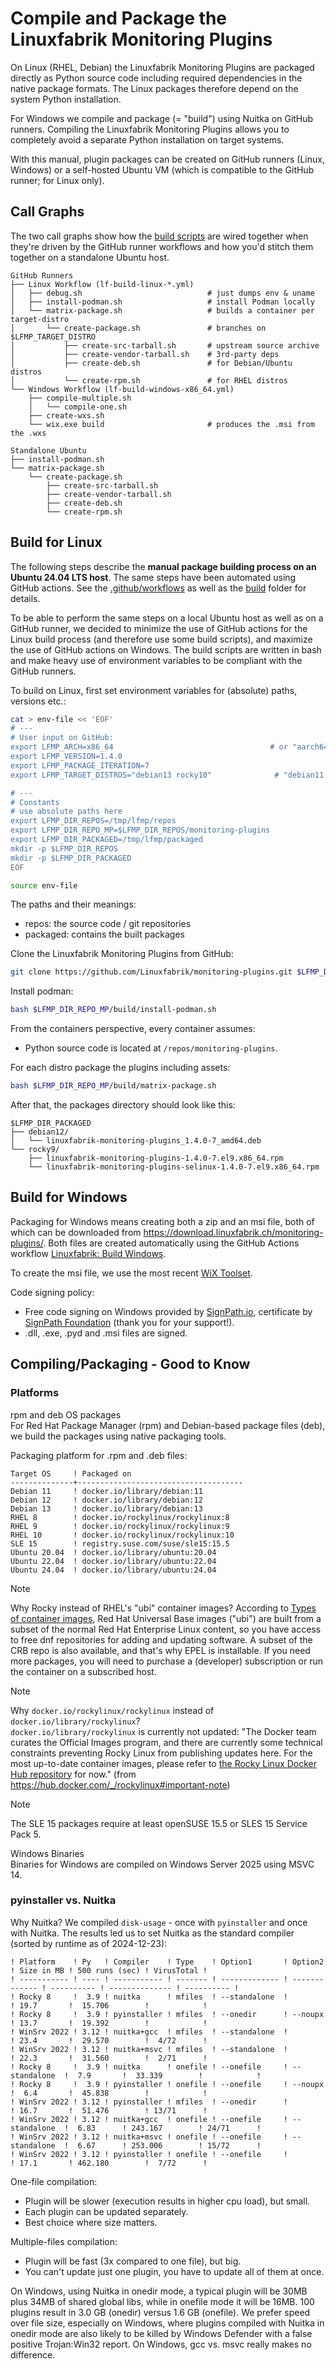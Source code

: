 # Compile and Package the Linuxfabrik Monitoring Plugins

On Linux (RHEL, Debian) the Linuxfabrik Monitoring Plugins are packaged directly as Python source code including required dependencies in the native package formats. The Linux packages therefore depend on the system Python installation.

For Windows we compile and package (= "build") using Nuitka on GitHub runners. Compiling the Linuxfabrik Monitoring Plugins allows you to completely avoid a separate Python installation on target systems.

With this manual, plugin packages can be created on GitHub runners (Linux, Windows) or a self-hosted Ubuntu VM (which is compatible to the GitHub runner; for Linux only).


## Call Graphs

The two call graphs show how the [build scripts](https://github.com/Linuxfabrik/monitoring-plugins/tree/main/build) are wired together when they're driven by the GitHub runner workflows and how you'd stitch them together on a standalone Ubuntu host.

```text
GitHub Runners
├── Linux Workflow (lf-build-linux-*.yml)
│   ├── debug.sh                            # just dumps env & uname
│   ├── install-podman.sh                   # install Podman locally
│   └── matrix-package.sh                   # builds a container per target-distro
│       └── create-package.sh               # branches on $LFMP_TARGET_DISTRO
│           ├── create-src-tarball.sh       # upstream source archive
│           ├── create-vendor-tarball.sh    # 3rd-party deps
│           ├── create-deb.sh               # for Debian/Ubuntu distros
│           └── create-rpm.sh               # for RHEL distros
└── Windows Workflow (lf-build-windows-x86_64.yml)
    ├── compile-multiple.sh
    │   └── compile-one.sh
    ├── create-wxs.sh
    └── wix.exe build                       # produces the .msi from the .wxs

Standalone Ubuntu
├── install-podman.sh
└── matrix-package.sh
    └── create-package.sh
        ├── create-src-tarball.sh
        ├── create-vendor-tarball.sh
        ├── create-deb.sh
        └── create-rpm.sh
```


## Build for Linux

The following steps describe the **manual package building process on an Ubuntu 24.04 LTS host**. The same steps have been automated using GitHub actions. See the [.github/workflows](https://github.com/Linuxfabrik/monitoring-plugins/blob/main/.github/workflows/) as well as the [build](https://github.com/Linuxfabrik/monitoring-plugins/tree/main/build) folder for details.

To be able to perform the same steps on a local Ubuntu host as well as on a GitHub runner, we decided to minimize the use of GitHub actions for the Linux build process (and therefore use some build scripts), and maximize the use of GitHub actions on Windows. The build scripts are written in bash and make heavy use of environment variables to be compliant with the GitHub runners.

To build on Linux, first set environment variables for (absolute) paths, versions etc.:

```bash
cat > env-file << 'EOF'
# ---
# User input on GitHub:
export LFMP_ARCH=x86_64                                   # or "aarch64" if running on ARM64
export LFMP_VERSION=1.4.0
export LFMP_PACKAGE_ITERATION=7
export LFMP_TARGET_DISTROS="debian13 rocky10"              # "debian11 debian12 debian13 rocky8 rocky9 rocky10 sle15 ubuntu2004 ubuntu2204 ubuntu2404"

# ---
# Constants
# use absolute paths here
export LFMP_DIR_REPOS=/tmp/lfmp/repos
export LFMP_DIR_REPO_MP=$LFMP_DIR_REPOS/monitoring-plugins
export LFMP_DIR_PACKAGED=/tmp/lfmp/packaged
mkdir -p $LFMP_DIR_REPOS
mkdir -p $LFMP_DIR_PACKAGED
EOF
```

```bash
source env-file
```

The paths and their meanings:

* repos: the source code / git repositories
* packaged: contains the built packages

Clone the Linuxfabrik Monitoring Plugins from GitHub:

```bash
git clone https://github.com/Linuxfabrik/monitoring-plugins.git $LFMP_DIR_REPO_MP
```

Install podman:

```bash
bash $LFMP_DIR_REPO_MP/build/install-podman.sh
```

From the containers perspective, every container assumes:

* Python source code is located at `/repos/monitoring-plugins`.

For each distro package the plugins including assets:

```bash
bash $LFMP_DIR_REPO_MP/build/matrix-package.sh
```

After that, the packages directory should look like this:

```text
$LFMP_DIR_PACKAGED
├── debian12/
│   └── linuxfabrik-monitoring-plugins_1.4.0-7_amd64.deb
└── rocky9/
    ├── linuxfabrik-monitoring-plugins-1.4.0-7.el9.x86_64.rpm
    └── linuxfabrik-monitoring-plugins-selinux-1.4.0-7.el9.x86_64.rpm
```


## Build for Windows

Packaging for Windows means creating both a zip and an msi file, both of which can be downloaded from <https://download.linuxfabrik.ch/monitoring-plugins/>. Both files are created automatically using the GitHub Actions workflow [Linuxfabrik: Build Windows](https://github.com/Linuxfabrik/monitoring-plugins/actions/workflows/lf-build-windows.yml).

To create the msi file, we use the most recent [WiX Toolset](https://wixtoolset.org/docs/intro/).

Code signing policy:

* Free code signing on Windows provided by [SignPath.io](https://signpath.io), certificate by [SignPath Foundation](https://signpath.org) (thank you for your support!).
* .dll, .exe, .pyd and .msi files are signed.


## Compiling/Packaging - Good to Know

### Platforms

rpm and deb OS packages  
For Red Hat Package Manager (rpm) and Debian-based package files (deb), we build the packages using native packaging tools.

Packaging platform for .rpm and .deb files:

```text
Target OS     ! Packaged on
--------------+-------------------------------------
Debian 11     ! docker.io/library/debian:11
Debian 12     ! docker.io/library/debian:12
Debian 13     ! docker.io/library/debian:13
RHEL 8        ! docker.io/rockylinux/rockylinux:8
RHEL 9        ! docker.io/rockylinux/rockylinux:9
RHEL 10       ! docker.io/rockylinux/rockylinux:10
SLE 15        ! registry.suse.com/suse/sle15:15.5
Ubuntu 20.04  ! docker.io/library/ubuntu:20.04
Ubuntu 22.04  ! docker.io/library/ubuntu:22.04
Ubuntu 24.04  ! docker.io/library/ubuntu:24.04
```

> [!NOTE]
> Why Rocky instead of RHEL's "ubi" container images? According to [Types of container images](https://docs.redhat.com/en/documentation/red_hat_enterprise_linux/9/html/building_running_and_managing_containers/assembly_types-of-container-images_building-running-and-managing-containers#assembly_types-of-container-images_building-running-and-managing-containers), Red Hat Universal Base images ("ubi") are built from a subset of the normal Red Hat Enterprise Linux content, so you have access to free dnf repositories for adding and updating software. A subset of the CRB repo is also available, and that's why EPEL is installable. If you need more packages, you will need to purchase a (developer) subscription or run the container on a subscribed host.

> [!NOTE]
> Why `docker.io/rockylinux/rockylinux` instead of `docker.io/library/rockylinux`?  
> `docker.io/library/rockylinux` is currently not updated: "The Docker team curates the Official Images program, and there are currently some technical constraints preventing Rocky Linux from publishing updates here. For the most up-to-date container images, please refer to [the Rocky Linux Docker Hub repository](https://hub.docker.com/r/rockylinux/rockylinux) for now." (from https://hub.docker.com/_/rockylinux#important-note)

> [!NOTE]
> The SLE 15 packages require at least openSUSE 15.5 or SLES 15 Service Pack 5.

Windows Binaries  
Binaries for Windows are compiled on Windows Server 2025 using MSVC 14.


### pyinstaller vs. Nuitka

Why Nuitka? We compiled `disk-usage` - once with `pyinstaller` and once with Nuitka. The results led us to set Nuitka as the standard compiler (sorted by runtime as of 2024-12-23):

```text
! Platform    ! Py   ! Compiler    ! Type    ! Option1       ! Option2       ! Size in MB ! 500 runs (sec) ! VirusTotal !
! ----------- ! ---- ! ----------- ! ------- ! ------------- ! ------------- ! ---------- ! -------------- ! ---------- !
! Rocky 8     !  3.9 ! nuitka      ! mfiles  ! --standalone  !               ! 19.7       !  15.706        !            !
! Rocky 8     !  3.9 ! pyinstaller ! mfiles  ! --onedir      ! --noupx       ! 13.7       !  19.392        !            !
! WinSrv 2022 ! 3.12 ! nuitka+gcc  ! mfiles  ! --standalone  !               ! 23.4       !  29.570        !  4/72      !
! WinSrv 2022 ! 3.12 ! nuitka+msvc ! mfiles  ! --standalone  !               ! 22.3       !  31.560        !  2/71      !
! Rocky 8     !  3.9 ! nuitka      ! onefile ! --onefile     ! --standalone  !  7.9       !  33.339        !            !
! Rocky 8     !  3.9 ! pyinstaller ! onefile ! --onefile     ! --noupx       !  6.4       !  45.838        !            !
! WinSrv 2022 ! 3.12 ! pyinstaller ! mfiles  ! --onedir      !               ! 16.7       !  51.476        ! 13/71      !
! WinSrv 2022 ! 3.12 ! nuitka+gcc  ! onefile ! --onefile     ! --standalone  !  6.83      ! 243.167        ! 24/71      !
! WinSrv 2022 ! 3.12 ! nuitka+msvc ! onefile ! --onefile     ! --standalone  !  6.67      ! 253.006        ! 15/72      !
! WinSrv 2022 ! 3.12 ! pyinstaller ! onefile ! --onefile     !               ! 17.1       ! 462.180        !  7/72      !
```

One-file compilation:

* Plugin will be slower (execution results in higher cpu load), but small.
* Each plugin can be updated separately.
* Best choice where size matters.

Multiple-files compilation:

* Plugin will be fast (3x compared to one file), but big.
* You can't update just one plugin, you have to update all of them at once.

On Windows, using Nuitka in onedir mode, a typical plugin will be 30MB plus 34MB of shared global libs, while in onefile mode it will be 16MB. 100 plugins result in 3.0 GB (onedir) versus 1.6 GB (onefile). We prefer speed over file size, especially on Windows, where plugins compiled with Nuitka in onedir mode are also likely to be killed by Windows Defender with a false positive Trojan:Win32 report. On Windows, gcc vs. msvc really makes no difference.
